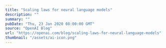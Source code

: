 ```yaml
---
title: "Scaling laws for neural language models"
description: ""
summary: ""
pubDate: "Thu, 23 Jan 2020 08:00:00 GMT"
source: "OpenAI Blog"
url: "https://openai.com/blog/scaling-laws-for-neural-language-models"
thumbnail: "/assets/ai-icon.png"
---
```


